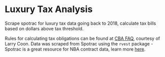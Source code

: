 # Luxury Tax Analysis
Scrape spotrac for luxury tax data going back to 2018, calculate tax bills based on dollars above tax threshold.

Rules for calculating tax obligations can be found at [CBA FAQ](http://www.cbafaq.com/salarycap.htm#Q18), courtesy of Larry Coon. Data was scraped from Spotrac using the `rvest` package - Spotrac is a great resource for NBA contract data, learn more [here](https://www.spotrac.com/nba/tax/).
